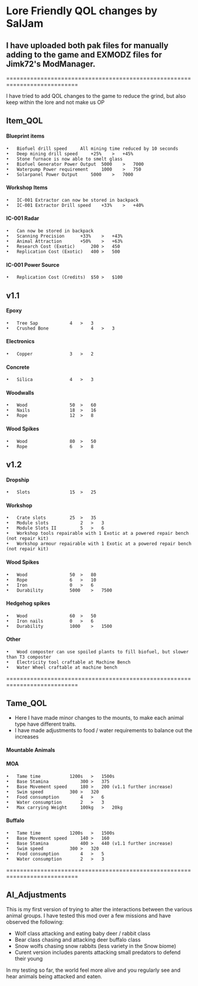# Lore Friendly QOL changes by SalJam

## I have uploaded both pak files for manually adding to the game and EXMODZ files for Jimk72's ModManager.

===========================================================================

I have tried to add QOL changes to the game to reduce the grind, but also keep within the lore and not make us OP
## Item_QOL

#### Blueprint items

	•	Biofuel	drill speed		All mining time reduced by 10 seconds
	•	Deep mining drill speed		+25%	>	+45%
	•	Stone furnace is now able to smelt glass	
	•	Biofuel Generator Power Output	5000	>	7000
	•	Waterpump Power requirement 	1000	>	750
	•	Solarpanel Power Output		5000	>	7000
	
#### Workshop Items
	•	IC-001 Extractor can now be stored in backpack
	•	IC-001 Extractor Drill speed	+33%	>	+40%
#### IC-001 Radar
	•	Can now be stored in backpack
	•	Scanning Precision		+33%	>	+43%
	•	Animal Attraction		+50%	>	+63%
	•	Research Cost (Exotic)		200	>	450
	•	Replication Cost (Exotic)	400	>	500
#### IC-001 Power Source
	•	Replication Cost (Credits)	$50	>	$100

## v1.1
#### Epoxy
	•	Tree Sap			4	>	3
	•	Crushed Bone		        4	>	3 
#### Electronics
	•	Copper				3	>	2
#### Concrete
	•	Silica				4	>	3
#### Woodwalls				
	•	Wood				50	>	60
	•	Nails				18	>	16
	•	Rope				12	>	8
#### Wood Spikes
	•	Wood				80	>	50
	•	Rope				6	>	8

## v1.2
#### Dropship
	•	Slots				15	>	25
#### Workshop
	•	Crate slots			25	>	35
	•	Module slots			2	>	3
	•	Module Slots II			5	>	6
	•	Workshop tools repairable with 1 Exotic at a powered repair bench (not repair kit)
	•	Workshop armour repairable with 1 Exotic at a powered repair bench (not repair kit)
#### Wood Spikes
	•	Wood				50	>	80
	•	Rope				6	>	10
	•	Iron				0	>	6
	•	Durability			5000	>	7500
#### Hedgehog spikes
	•	Wood				60	>	50
	•	Iron nails			0	>	6
	•	Durability			1000	>	1500
#### Other
	•	Wood composter can use spoiled plants to fill biofuel, but slower than T3 composter 
	•	Electricity tool craftable at Machine Bench
	•	Water Wheel craftable at machine bench


===========================================================================


## Tame_QOL

- Here I have made minor changes to the mounts, to make each animal type have different traits.
- I have made adjustments to food / water requirements to balance out the increases

#### Mountable Animals
#### MOA	
	•	Tame time 			1200s 	>	1500s
	•	Base Stamina			300	>	375 
	•	Base Movement speed		180	>	200 (v1.1 further increase)
	•	Swim speed			300	>	320
	•	Food consumption		4	>	6
	•	Water consumption		2	>	3
	•	Max carrying Weight		100kg	>	20kg
		
#### Buffalo
	•	Tame time 			1200s 	>	1500s
	•	Base Movement speed		140	>	160
	•	Base Stamina			400	>	440 (v1.1 further increase)
	•	Swim speed			300	>	320
	•	Food consumption		4	>	5
	•	Water consumption		2	>	3
	
	
===========================================================================

## AI_Adjustments

This is my first version of trying to alter the interactions between the various animal groups.
I have tested this mod over a few missions and have observed the following:
- Wolf class attacking and eating baby deer / rabbit class
- Bear class chasing and attacking deer buffalo class
- Snow wolfs chasing snow rabbits (less variety in the Snow biome)
- Curent version includes parents attacking small predators to defend their young

In my testing so far, the world feel more alive and you regularly see and hear animals being attacked and eaten.
